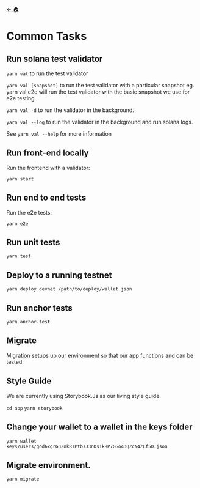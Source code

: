[← 🏠](./CONTRIBUTING.md)

# Common Tasks

## Run solana test validator

`yarn val` to run the test validator

`yarn val [snapshot]` to run the test validator with a particular snapshot eg. yarn val e2e will run the test validator with the basic snapshot we use for e2e testing.

`yarn val -d` to run the validator in the background.

`yarn val --log` to run the validator in the background and run solana logs.

See `yarn val --help` for more information

## Run front-end locally

Run the frontend with a validator:

`yarn start`

## Run end to end tests

Run the e2e tests:

`yarn e2e`

## Run unit tests

`yarn test`

## Deploy to a running testnet

`yarn deploy devnet /path/to/deploy/wallet.json`

## Run anchor tests

`yarn anchor-test`

## Migrate

Migration setups up our environment so that our app functions and can be tested.

## Style Guide

We are currently using Storybook.Js as our living style guide.

`cd app`
`yarn storybook`

## Change your wallet to a wallet in the keys folder

```
yarn wallet keys/users/god6xgrG3ZnkRTPtb7J3nDs1k8P7GGo43QZcN4ZLf5D.json
```

## Migrate environment.

```
yarn migrate
```
